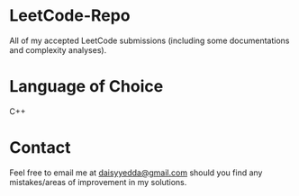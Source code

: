 # LeetCode-Repo
All of my accepted LeetCode submissions (including some documentations and complexity analyses).

# Language of Choice
C++

# Contact
Feel free to email me at daisyyedda@gmail.com should you find any mistakes/areas of improvement in my solutions.
